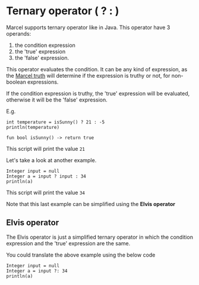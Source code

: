 # Ternary operator (<expr> ? <expr> : <expr>)

Marcel supports ternary operator like in Java. This operator have 3 operands:
1. the condition expression
2. the 'true' expression
3. the 'false' expression.

This operator evaluates the condition. It can be any kind of expression, as the [Marcel truth](../control-flows/marcel-truth.md) will determine if the expression
is truthy or not, for non-boolean expressions.

If the condition expression is truthy, the 'true' expression will be evaluated, otherwise it will be the 'false' expression.

E.g.

```marcel
int temperature = isSunny() ? 21 : -5
println(temperature)

fun bool isSunny() -> return true
```
This script will print the value `21`

Let's take a look at another example.

```marcel
Integer input = null
Integer a = input ? input : 34
println(a)
```
This script will print the value `34`

Note that this last example can be simplified using the **Elvis operator**


## Elvis operator

The Elvis operator is just a simplified ternary operator in which the condition expression and the 'true' expression
are the same.

You could translate the above example using the below code
```marcel
Integer input = null
Integer a = input ?: 34
println(a)
```
